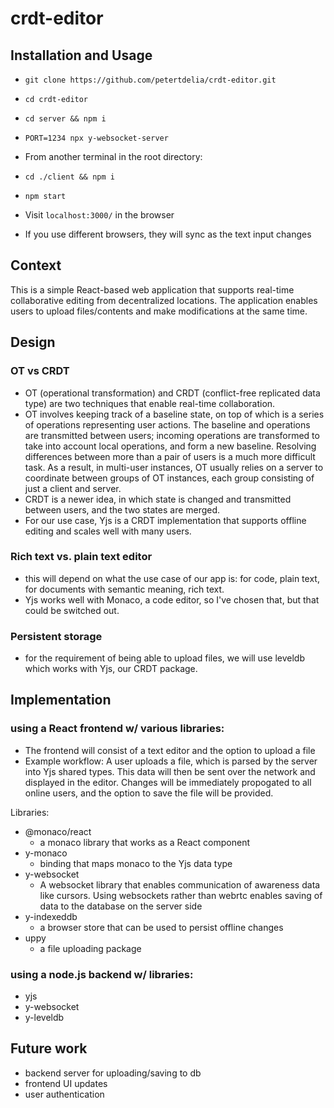 # crdt-editor


## Installation and Usage
- `git clone https://github.com/petertdelia/crdt-editor.git`
- `cd crdt-editor`
- `cd server && npm i`
- `PORT=1234 npx y-websocket-server`

- From another terminal in the root directory:
- `cd ./client && npm i`
- `npm start`
- Visit `localhost:3000/` in the browser
- If you use different browsers, they will sync as the text input changes


## Context

This is a simple React-based web application that supports real-time collaborative editing from decentralized locations. The application enables users to upload files/contents and make modifications at the same time.

## Design

### OT vs CRDT 
- OT (operational transformation) and CRDT (conflict-free replicated data type) are two techniques that enable real-time collaboration. 
- OT involves keeping track of a baseline state, on top of which is a series of operations representing user actions. The baseline and operations are transmitted between users; incoming operations are transformed to take into account local operations, and form a new baseline. Resolving differences between more than a pair of users is a much more difficult task. As a result, in multi-user instances, OT usually relies on a server to coordinate between groups of OT instances, each group consisting of just a client and server.
- CRDT is a newer idea, in which state is changed and transmitted between users, and the two states are merged.
- For our use case, Yjs is a CRDT implementation that supports offline editing and scales well with many users.

### Rich text vs. plain text editor
- this will depend on what the use case of our app is: for code, plain text, for documents with semantic meaning, rich text.
- Yjs works well with Monaco, a code editor, so I've chosen that, but that could be switched out.

### Persistent storage 
- for the requirement of being able to upload files, we will use leveldb which works with Yjs, our CRDT package.

## Implementation

### using a React frontend w/ various libraries:
- The frontend will consist of a text editor and the option to upload a file
- Example workflow: A user uploads a file, which is parsed by the server into Yjs shared types. This data will then be sent over the network and displayed in the editor. Changes will be immediately propogated to all online users, and the option to save the file will be provided.

Libraries:
- @monaco/react
  - a monaco library that works as a React component
- y-monaco
  - binding that maps monaco to the Yjs data type
- y-websocket
  - A websocket library that enables communication of awareness data like cursors. Using websockets rather than webrtc enables saving of data to the database on the server side
- y-indexeddb
  - a browser store that can be used to persist offline changes
- uppy
  - a file uploading package


### using a node.js backend w/ libraries:
- yjs
- y-websocket
- y-leveldb

## Future work
- backend server for uploading/saving to db
- frontend UI updates
- user authentication
